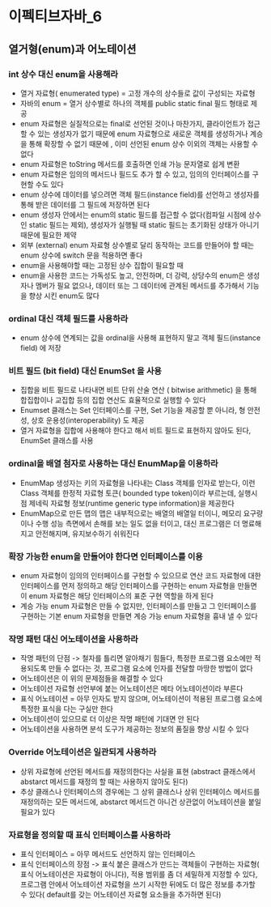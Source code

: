 # 이펙티브자바_6
## 열거형(enum)과 어노테이션
### int 상수 대신 enum을 사용해라
* 열거 자료형( enumerated type) = 고정 개수의 상수들로 값이 구성되는 자료형
* 자바의 enum = 열거 상수별로 하나의 객체를 public static final 필드 형태로 제공
* enum 자료형은 실질적으로는 final로 선언된 것이나 마찬가지, 클라이언트가 접근할 수 있는 생성자가 없기 때문에 enum 자료형으로 새로운 객체를 생성하거나 계승을 통해 확장할 수 없기 때문에 , 이미 선언된 enum 상수 이외의 객체는 사용할 수 없다
* enum 자료형은 toString 메서드를 호출하면 인쇄 가능 문자열로 쉽게 변환
* enum 자료형은 임의의 메서드나 필드도 추가 할 수 있고, 임의의 인터페이스를 구현할 수도 있다
* enum 상수에 데이터를 넣으려면 객체 필드(instance field)를 선언하고 생성자를 통해 받은 데이터를 그 필드에 저장하면 된다
* enum 생성자 안에서는 enum의 static 필드를 접근할 수 없다(컴파일 시점에 상수인 static 필드는 제외), 생성자가 실행될 때 static 필드는 초기화된 상태가 아니기 때문에 필요한 제약
* 외부 (external) enum 자료형 상수별로 달리 동작하는 코드를 만들어야 할 때는 enum 상수에 switch 문을 적용하면 좋다
* enum을 사용해야할 때는 고정된 상수 집합이 필요할 때
* enum을 사용한 코드는 가독성도 높고, 안전하며, 더 강력, 상당수의 enum은 생성자나 멤버가 필요 없으나, 데이터 또는 그 데이터에 관계된 메서드를 추가해서 기능을 향상 시킨 enum도 많다

### ordinal 대신 객체 필드를 사용하라
* enum 상수에 연계되는 값을 ordinal을 사용해 표현하지 말고 객체 필드(instance field) 에 저장

### 비트 필드 (bit field) 대신 EnumSet 을 사용
* 집합을 비트 필드로 나타내면 비트 단위 산술 연산 ( bitwise arithmetic) 을 통해 합집합이나 교집합 등의 집합 연산도 효율적으로 실행할 수 있다
* Enumset 클래스는 Set 인터페이스를 구현, Set 기능을 제공할 뿐 아니라, 형 안전성, 상호 운용성(interoperability) 도 제공
* 열거 자료형을 집합에 사용해야 한다고 해서 비트 필드로 표현하지 않아도 된다, EnumSet 클래스를 사용

### ordinal을 배열 첨자로 사용하는 대신 EnumMap을 이용하라
* EnumMap 생성자는 키의 자료형을 나타내는 Class 객체를 인자로 받는다, 이런 Class 객체를 한정적 자료형 토큰( bounded type token)이라 부르는데, 실행시점 제네릭 자료형 정보(runtime generic type information)을 제공한다
* EnumMap으로 만든 맵의 맵은 내부적으로는 배열의 배열일 터이니, 메모리 요구량이나 수행 성능 측면에서 손해를 보는 일도 없을 터이고, 대신 프로그램은 더 명료해지고 안전해지며, 유지보수하기 쉬워진다

### 확장 가능한 enum을 만들어야 한다면 인터페이스를 이용
* enum 자료형이 임의의 인터페이스를 구현할 수 있으므로 연산 코드 자료형에 대한 인터페이스를 먼저 정의하고 해당 인터페이스를 구현하는 enum 자료형을 만들면 이 enum 자료형은 해당 인터페이스의 표준 구현 역할을 하게 된다
* 계승 가능 enum 자료형은 만들 수 없지만, 인터페이스를 만들고 그 인터페이스를 구현하는 기본 enum 자료형을 만들면 계승 가능 enum 자료형을 흉내 낼 수 있다

### 작명 패턴 대신 어노테이션을 사용하라
* 작명 패턴의 단점 -> 철자를 틀리면 알아채기 힘들다, 특정한 프로그램 요소에만 적용되도록 만들 수 없다는 것, 프로그램 요소에 인자를 전달할 마땅한 방법이 없다
* 어노테이션은 이 위의 문제점들을 해결할 수 있다
* 어노테이션 자료형 선언부에 붙는 어노테이션은 메타 어노테이션이라 부른다
* 표식 어노테이션 = 아무 인자도 받지 않으며, 어노테이션이 적용된 프로그램 요소에 특정한 표식을 다는 구실만 한다
* 어노테이션이 있으므로 더 이상은 작명 패턴에 기대면 안 된다
* 어노테이션을 사용하면 분석 도구가 제공하는 정보의 품질을 향상 시킬 수 있다

### Override 어노테이션은 일관되게 사용하라
* 상위 자료형에 선언된 메서드를 재정의한다는 사실을 표현 (abstract 클래스에서 abstarct 메서드를 재정의 할 때는 사용하지 않아도 된다)
* 추상 클래스나 인터페이스의 경우에는 그 상위 클래스나 상위 인터페이스 메서드를 재정의하는 모든 메서드에, abstarct 메서드건 아니건 상관없이 어노테이션을 붙일 필요가 있다

### 자료형을 정의할 때 표식 인터페이스를 사용하라
* 표식 인터페이스 = 아무 메서드도 선언하지 않는 인터페이스
* 표식 인터페이스의 장점 -> 표식 붙은 클래스가 만드는 객체들이 구현하는 자료형( 표식 어노테이션은 자료형이 아니다), 적용 범위를 좀 더 세밀하게 지정할 수 있다,  프로그램 안에서 어노테이션 자료형을 쓰기 시작한 뒤에도 더 많은 정보를 추가할 수 있다( default를 갖는 어노테이션 자료형 요소들을 추가하면 된다)
 